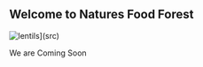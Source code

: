 ## Welcome to Natures Food Forest
![lentils](https://user-images.githubusercontent.com/82590360/114929011-32eb5d00-9e2b-11eb-8f55-62522cc986f4.GIF)](src)

We are Coming Soon
